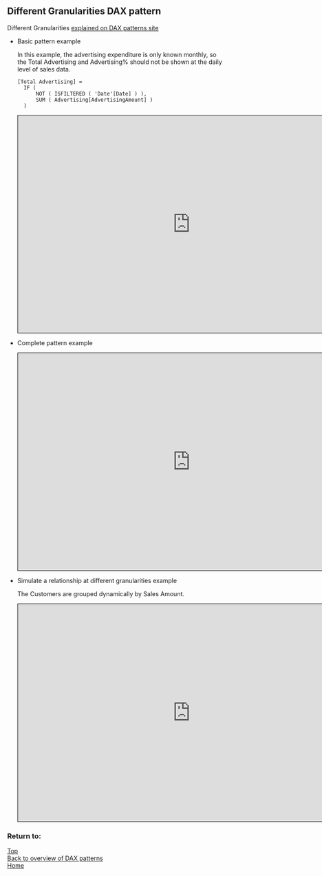 <style>
    iframe {
      border: 1px solid black;
      width: 800px;
      height: 506px;
    }
</style>


## Different Granularities DAX pattern

Different Granularities	[explained on DAX patterns site](https://www.daxpatterns.com/handling-different-granularities/)

- Basic pattern example
    
    In this example, the advertising expenditure is only known monthly, so the Total Advertising and Advertising% should not be shown at the daily level of sales data.
    
    ```
    [Total Advertising] =
      IF (
          NOT ( ISFILTERED ( 'Date'[Date] ) ),
          SUM ( Advertising[AdvertisingAmount] )
      )
    ```
    
    <iframe id="iframe-dg1" title="Different-Granularities-1" importance="low" allow="fullscreen"
    src="https://app.powerbi.com/view?r=eyJrIjoiMWFlZTA4NzItOGY1Ny00YzdiLTgzYmEtMzY3NTVhNTk0ZmRmIiwidCI6Ijg1OTBlYTFlLTdiMjctNDJlNS04MTdmLTZjOGYzNzE5ZjMxNCJ9">
    </iframe>
    

- Complete pattern example
    
    <iframe id="iframe-dg2" title="Different-Granularities-2" importance="low"  allow="fullscreen" 
    src="https://app.powerbi.com/view?r=eyJrIjoiYmJlMDMxNTMtZWQwYS00ZTZmLThkOTQtY2Y2ZGIxNjMyMjJjIiwidCI6Ijg1OTBlYTFlLTdiMjctNDJlNS04MTdmLTZjOGYzNzE5ZjMxNCJ9">
    </iframe>
           
- Simulate a relationship at different granularities example

  The Customers are grouped dynamically by Sales Amount.

    <iframe id="iframe-dg3" title="Different-Granularities-3" importance="low"  allow="fullscreen" 
    src="https://app.powerbi.com/view?r=eyJrIjoiMTA2NzAxYmUtNDEyZS00ZjVlLWFmYTItZWFlYzY2Y2E4YTZiIiwidCI6Ijg1OTBlYTFlLTdiMjctNDJlNS04MTdmLTZjOGYzNzE5ZjMxNCJ9">
    </iframe>
     
    
### Return to: 
[Top](#different-granularities-dax-pattern)  
[Back to overview of DAX patterns](/Power-BI-samples-DAX-patterns)  
[Home](/.)
